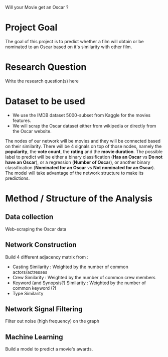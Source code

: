 Will your Movie get an Oscar ?

# Project Goal
The goal of this project is to predict whether a film will obtain or be nominated to an Oscar based on it's similarity with other film.

# Research Question
Write the research question(s) here

# Dataset to be used
* We use the IMDB dataset 5000-subset from Kaggle for the movies features.
* We will scrap the Oscar dataset either from wikipedia or directly from the Oscar website.  

The nodes of our network will be movies and they will be connected based on their similarity. There will be 4 signals on top of those nodes, namely the __popularity__, the __vote count__, the __rating__ and the __movie duration__. The possible label to predict will be either a binary classification (__Has an Oscar__ vs __Do not have an Oscar__), or a regression (__Number of Oscar__), or another binary classification (__Nominated for an Oscar__ vs __Not nominated for an Oscar__).
The model will take advantage of the network structure to make its predictions.

# Method / Structure of the Analysis
## Data collection
Web-scraping the Oscar data

## Network Construction
Build 4 different adjacency matrix from :
* Casting Similarity : Weighted by the number of common actors/actresses
* Crew Similarity : Weighted by the number of common crew members
* Keyword (and Synopsis?) Similarity : Weighted by the number of common keyword (?)
* Type Similarity

## Network Signal Filtering
Filter out noise (high frequency) on the graph

## Machine Learning
Build a model to predict a movie's awards. 
